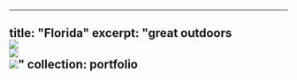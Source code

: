 

---
title: "Florida"
excerpt: "great outdoors <br/>
<img src='/mypage/images/golf1.jpg'><br/>
<img src='/mypage/images/fl2.jpg'><br/>
<img src='/mypage/images/golf3.jpg'>"
collection: portfolio
---
